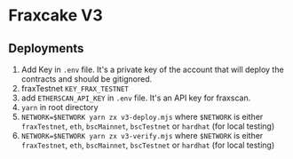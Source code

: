 # Fraxcake V3


## Deployments

1. Add Key in `.env` file. It's a private key of the account that will deploy the contracts and should be gitignored.
2. fraxTestnet `KEY_FRAX_TESTNET`
3. add `ETHERSCAN_API_KEY` in `.env` file. It's an API key for fraxscan.
4. `yarn` in root directory
5. `NETWORK=$NETWORK yarn zx v3-deploy.mjs` where `$NETWORK` is either `fraxTestnet`, `eth`, `bscMainnet`, `bscTestnet` or `hardhat` (for local testing)
6. `NETWORK=$NETWORK yarn zx v3-verify.mjs` where `$NETWORK` is either `fraxTestnet`, `eth`, `bscMainnet`, `bscTestnet` or `hardhat` (for local testing)